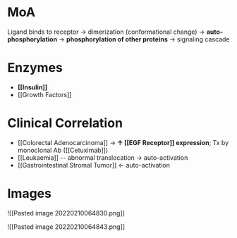 # MoA
Ligand binds to receptor → dimerization (conformational change) → **auto-phosphorylation** → **phosphorylation of other proteins** → signaling cascade

# Enzymes
- **[[Insulin]]**
- [[Growth Factors]]

# Clinical Correlation
- [[Colorectal Adenocarcinoma]] → **↑ [[EGF Receptor]] expression**; Tx by monoclonal Ab ([[Cetuximab]])
- [[Leukaemia]] -- abnormal translocation → auto-activation 
- [[Gastrointestinal Stromal Tumor]] ← auto-activation

# Images

![[Pasted image 20220210064830.png]]

![[Pasted image 20220210064843.png]]